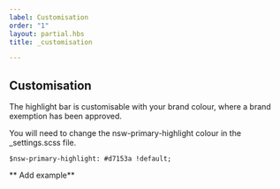 ```yaml
---
label: Customisation
order: "1"
layout: partial.hbs
title: _customisation

---
```

## Customisation

The highlight bar is customisable with your brand colour, where a brand exemption has been approved.

You will need to change the nsw-primary-highlight colour in the _settings.scss file.

    $nsw-primary-highlight: #d7153a !default;

\** Add example**